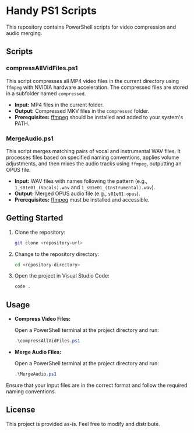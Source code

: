 # Handy PS1 Scripts

This repository contains PowerShell scripts for video compression and audio merging.

## Scripts

### compressAllVidFiles.ps1

This script compresses all MP4 video files in the current directory using `ffmpeg` with NVIDIA hardware acceleration. The compressed files are stored in a subfolder named `compressed`.

- **Input:** MP4 files in the current folder.
- **Output:** Compressed MKV files in the `compressed` folder.
- **Prerequisites:** [ffmpeg](https://ffmpeg.org/) should be installed and added to your system's PATH.

### MergeAudio.ps1

This script merges matching pairs of vocal and instrumental WAV files. It processes files based on specified naming conventions, applies volume adjustments, and then mixes the audio tracks using `ffmpeg`, outputting an OPUS file.

- **Input:** WAV files with names following the pattern (e.g., `1_s01e01_(Vocals).wav` and `1_s01e01_(Instrumental).wav`).
- **Output:** Merged OPUS audio file (e.g., `s01e01.opus`).
- **Prerequisites:** [ffmpeg](https://ffmpeg.org/) must be installed and accessible.

## Getting Started

1. Clone the repository:
   ```sh
   git clone <repository-url>
   ```
2. Change to the repository directory:
   ```sh
   cd <repository-directory>
   ```
3. Open the project in Visual Studio Code:
   ```sh
   code .
   ```

## Usage

- **Compress Video Files:**

  Open a PowerShell terminal at the project directory and run:
  ```ps1
  .\compressAllVidFiles.ps1
  ```

- **Merge Audio Files:**

  Open a PowerShell terminal at the project directory and run:
  ```ps1
  .\MergeAudio.ps1
  ```

Ensure that your input files are in the correct format and follow the required naming conventions.

## License

This project is provided as-is. Feel free to modify and distribute.
